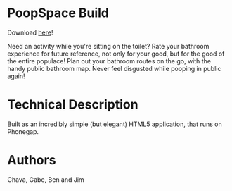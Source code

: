 PoopSpace Build
==============
Download [here](https://build.phonegap.com/apps/1181710/builds)!

Need an activity while you're sitting on the toilet? Rate your bathroom experience for future
reference, not only for your good, but for the good of the entire populace! Plan out your bathroom
routes on the go, with the handy public bathroom map. Never feel disgusted while pooping in public again!

Technical Description
=====================
Built as an incredibly simple (but elegant) HTML5 application, that runs 
on Phonegap. 

Authors
=======
Chava, Gabe, Ben and Jim
